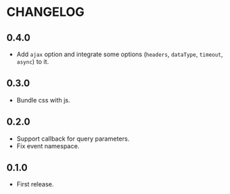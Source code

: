 # CHANGELOG

## 0.4.0

* Add `ajax` option and integrate some options (`headers`, `dataType`, `timeout`, `async`) to it.

## 0.3.0

* Bundle css with js.

## 0.2.0

* Support callback for query parameters.
* Fix event namespace.

## 0.1.0

* First release.
